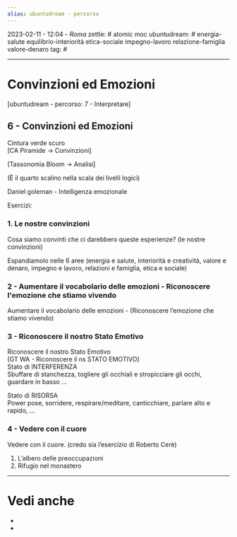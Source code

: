 ```yaml
---
alias: ubuntudream - percorso
---
```

2023-02-11 - 12:04 - *Roma*
zettle: # atomic moc
ubuntudream: # energia-salute equilibrio-interiorità etica-sociale impegno-lavoro relazione-famiglia valore-denaro 
tag: #

---
# Convinzioni ed Emozioni
[ubuntudream - percorso: 7 - Interpretare]

## 6 - Convinzioni ed Emozioni
Cintura verde scuro  
[CA Piramide -> Convinzioni]

[Tassonomia Bloom -> Analisi]

(È il quarto scalino nella scala dei livelli logici)

Daniel goleman - Intelligenza emozionale

  

Esercizi:

### 1. Le nostre convinzioni

Cosa siamo convinti che ci darebbero queste esperienze? (le nostre convinzioni)

Espandiamolo nelle 6 aree (energia e salute, interiorità e creatività, valore e denaro, impegno e lavoro, relazioni e famiglia, etica e sociale)

### 2 - Aumentare il vocabolario delle emozioni - Riconoscere l'emozione che stiamo vivendo

Aumentare il vocabolario delle emozioni - (Riconoscere l’emozione che stiamo vivendo)

### 3 - Riconoscere il nostro Stato Emotivo

Riconoscere il nostro Stato Emotivo  
[GT WA - Riconoscere il ns STATO EMOTIVO]  
Stato di INTERFERENZA  
Sbuffare di stanchezza, togliere gli occhiali e stropicciare gli occhi, guardare in basso ...

Stato di RISORSA  
Power pose, sorridere, respirare/meditare, canticchiare, parlare alto e rapido, …

### 4 - Vedere con il cuore

Vedere con il cuore. (credo sia l’esercizio di Roberto Cerè)

1.  L’albero delle preoccupazioni
2.  Rifugio nel monastero



---
# Vedi anche
- 
- 